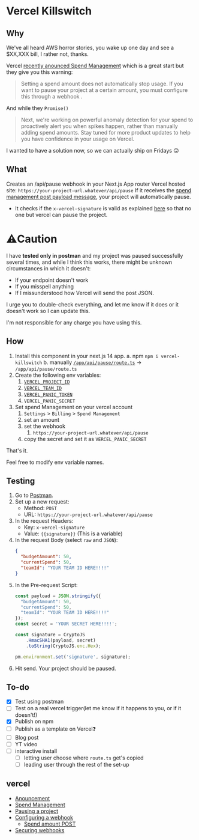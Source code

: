 # Vercel Killswitch

## Why
We've all heard AWS horror stories, you wake up one day and see a $XX,XXX bill, I rather not, thanks.

Vercel [recently anounced Spend Management](https://vercel.com/blog/introducing-spend-management-realtime-usage-alerts-sms-notifications) which is a great start but they give you this warning:
> Setting a spend amount does not automatically stop usage. If you want to pause your project at a certain amount, you must configure this through a webhook .

And while they `Promise()`
>Next, we're working on powerful anomaly detection for your spend to proactively alert you when spikes happen, rather than manually adding spend amounts. Stay tuned for more product updates to help you have confidence in your usage on Vercel.

I wanted to have a solution now, so we can actually ship on Fridays 😜

## What
Creates an /api/pause webhook in your Next.js App router Vercel hosted site:
`https://your-project-url.whatever/api/pause`
If it receives the [spend management post payload message](https://vercel.com/docs/accounts/spend-management#spend-amount), your project will automatically pause.

- It checks if the `x-vercel-signature` is valid as explained [here](https://vercel.com/docs/observability/webhooks-overview/webhooks-api#securing-webhooks) so that no one but vercel can pause the project.

# ⚠️Caution
I have **tested only in postman** and my project was paused successfully several times, and while I think this works, there might be unknown circumstances in which it doesn't:
- If your endpoint doesn't work
- If you misspell anything
- If I missunderstood how Vercel will send the post JSON.
 
I urge you to double-check everything, and let me know if it does or it doesn't work so I can update this.

I'm not responsible for any charge you have using this.

## How
1. Install this component in your next.js 14 app.
   a. npm `npm i vercel-killswitch`
   b. manually [`/app/api/pause/route.ts`](https://github.com/adriangalilea/vercel-killswitch/blob/main/app/api/pause/route.ts) -> `/app/api/pause/route.ts`
2. Create the following env variables:
   1. [`VERCEL_PROJECT_ID`](https://vercel.com/docs/projects/overview#project-id)
   2. [`VERCEL_TEAM_ID`](https://vercel.com/docs/accounts/create-a-team#find-your-team-id)
   3. [`VERCEL_PANIC_TOKEN`](https://vercel.com/account/tokens)
   4. `VERCEL_PANIC_SECRET`
3. Set spend Management on your vercel account
   1. `Settings` > `Billing` > `Spend Management`
   2. set an amount
   3. set the webhook
      1. `https://your-project-url.whatever/api/pause`
   4. copy the secret and set it as `VERCEL_PANIC_SECRET`

That's it.

Feel free to modify env variable names.

## Testing
1. Go to [Postman](https://web.postman.co).
2. Set up a new request:
   - Method: `POST`
   - URL: `https://your-project-url.whatever/api/pause`
3. In the request Headers:
   - Key: `x-vercel-signature`
   - Value: `{{signature}}` (This is a variable)
4. In the request Body (select `raw` and `JSON`):
   ```json
   {
     "budgetAmount": 50,
     "currentSpend": 50,
     "teamId": "YOUR TEAM ID HERE!!!!"
   }
   ```
5. In the Pre-request Script:
   ```javascript
   const payload = JSON.stringify({
     "budgetAmount": 50,
     "currentSpend": 50,
     "teamId": "YOUR TEAM ID HERE!!!!"
   });
   const secret = 'YOUR SECRET HERE!!!!';

   const signature = CryptoJS
       .HmacSHA1(payload, secret)
       .toString(CryptoJS.enc.Hex);

   pm.environment.set('signature', signature);
   ```
6. Hit send. Your project should be paused.

## To-do
- [x] Test using postman
- [ ] Test on a real vercel trigger(let me know if it happens to you, or if it doesn't!)
- [x] Publish on npm
- [ ] Publish as a template on Vercel❓
- [ ] Blog post
- [ ] YT video
- [ ] interactive install
  - [ ] letting user choose where `route.ts` get's copied
  - [ ] leading user through the rest of the set-up

## vercel
- [Anouncement](https://vercel.com/blog/introducing-spend-management-realtime-usage-alerts-sms-notifications)
- [Spend Management](https://vercel.com/docs/accounts/spend-management)
- [Pausing a project](https://vercel.com/docs/projects/overview#pausing-a-project)
- [Configuring a webhook](https://vercel.com/docs/accounts/spend-management#configuring-a-webhook)
  - [Spend amount POST](https://vercel.com/docs/accounts/spend-management#spend-amount)
- [Securing webhooks](https://vercel.com/docs/observability/webhooks-overview/webhooks-api#securing-webhooks)
